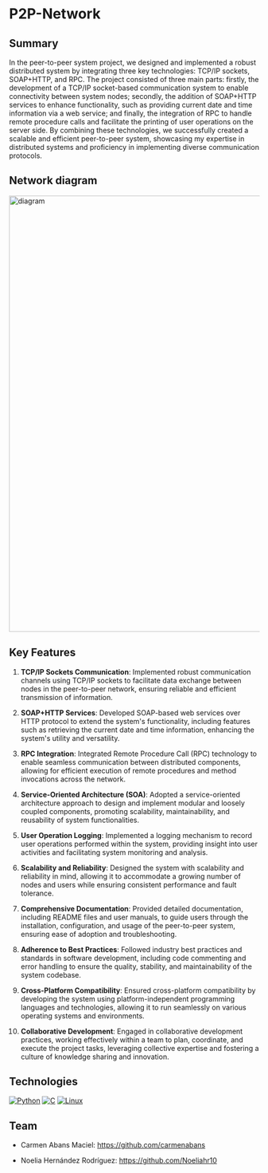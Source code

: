 # P2P-Network

## Summary

In the peer-to-peer system project, we designed and implemented a robust distributed system by integrating three key technologies: TCP/IP sockets, SOAP+HTTP, and RPC. The project consisted of three main parts: firstly, the development of a TCP/IP socket-based communication system to enable connectivity between system nodes; secondly, the addition of SOAP+HTTP services to enhance functionality, such as providing current date and time information via a web service; and finally, the integration of RPC to handle remote procedure calls and facilitate the printing of user operations on the server side. By combining these technologies, we successfully created a scalable and efficient peer-to-peer system, showcasing my expertise in distributed systems and proficiency in implementing diverse communication protocols.

## Network diagram
<img width="875" alt="diagram" src="https://github.com/carmenabans/P2P-Network/assets/112978307/5b7a401a-6936-425f-8fdf-ae1ed673ddba">


## Key Features

1. **TCP/IP Sockets Communication**: Implemented robust communication channels using TCP/IP sockets to facilitate data exchange between nodes in the peer-to-peer network, ensuring reliable and efficient transmission of information.

2. **SOAP+HTTP Services**: Developed SOAP-based web services over HTTP protocol to extend the system's functionality, including features such as retrieving the current date and time information, enhancing the system's utility and versatility.

3. **RPC Integration**: Integrated Remote Procedure Call (RPC) technology to enable seamless communication between distributed components, allowing for efficient execution of remote procedures and method invocations across the network.

4. **Service-Oriented Architecture (SOA)**: Adopted a service-oriented architecture approach to design and implement modular and loosely coupled components, promoting scalability, maintainability, and reusability of system functionalities.

5. **User Operation Logging**: Implemented a logging mechanism to record user operations performed within the system, providing insight into user activities and facilitating system monitoring and analysis.

6. **Scalability and Reliability**: Designed the system with scalability and reliability in mind, allowing it to accommodate a growing number of nodes and users while ensuring consistent performance and fault tolerance.

7. **Comprehensive Documentation**: Provided detailed documentation, including README files and user manuals, to guide users through the installation, configuration, and usage of the peer-to-peer system, ensuring ease of adoption and troubleshooting.

8. **Adherence to Best Practices**: Followed industry best practices and standards in software development, including code commenting and error handling to ensure the quality, stability, and maintainability of the system codebase.

9. **Cross-Platform Compatibility**: Ensured cross-platform compatibility by developing the system using platform-independent programming languages and technologies, allowing it to run seamlessly on various operating systems and environments.

10. **Collaborative Development**: Engaged in collaborative development practices, working effectively within a team to plan, coordinate, and execute the project tasks, leveraging collective expertise and fostering a culture of knowledge sharing and innovation.


## Technologies
[![Python](https://skillicons.dev/icons?i=py)](https://www.python.org)
[![C](https://skillicons.dev/icons?i=c)](https://devdocs.io/c/)
[![Linux](https://skillicons.dev/icons?i=linux)](https://www.linux.org/pages/download/)

## Team

  - Carmen Abans Maciel: https://github.com/carmenabans
  
  - Noelia Hernández Rodríguez: https://github.com/Noeliahr10 
